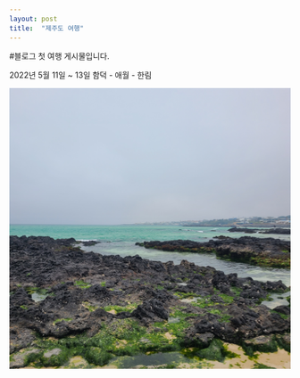 ```yaml
---
layout: post
title:  "제주도 여행"
---
```


#블로그 첫 여행 게시물입니다.

2022년 5월 11일 ~ 13일
함덕 - 애월 - 한림

![asdf](2022-05-12-first.assets/asdf.jpg)
